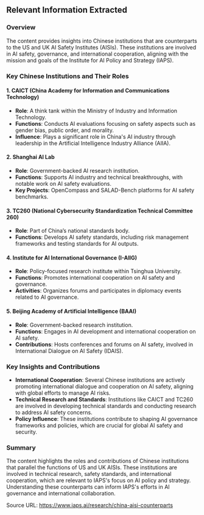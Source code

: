 ## Relevant Information Extracted

### Overview
The content provides insights into Chinese institutions that are counterparts to the US and UK AI Safety Institutes (AISIs). These institutions are involved in AI safety, governance, and international cooperation, aligning with the mission and goals of the Institute for AI Policy and Strategy (IAPS).

### Key Chinese Institutions and Their Roles

#### 1. **CAICT (China Academy for Information and Communications Technology)**
- **Role**: A think tank within the Ministry of Industry and Information Technology.
- **Functions**: Conducts AI evaluations focusing on safety aspects such as gender bias, public order, and morality.
- **Influence**: Plays a significant role in China's AI industry through leadership in the Artificial Intelligence Industry Alliance (AIIA).

#### 2. **Shanghai AI Lab**
- **Role**: Government-backed AI research institution.
- **Functions**: Supports AI industry and technical breakthroughs, with notable work on AI safety evaluations.
- **Key Projects**: OpenCompass and SALAD-Bench platforms for AI safety benchmarks.

#### 3. **TC260 (National Cybersecurity Standardization Technical Committee 260)**
- **Role**: Part of China’s national standards body.
- **Functions**: Develops AI safety standards, including risk management frameworks and testing standards for AI outputs.

#### 4. **Institute for AI International Governance (I-AIIG)**
- **Role**: Policy-focused research institute within Tsinghua University.
- **Functions**: Promotes international cooperation on AI safety and governance.
- **Activities**: Organizes forums and participates in diplomacy events related to AI governance.

#### 5. **Beijing Academy of Artificial Intelligence (BAAI)**
- **Role**: Government-backed research institution.
- **Functions**: Engages in AI development and international cooperation on AI safety.
- **Contributions**: Hosts conferences and forums on AI safety, involved in International Dialogue on AI Safety (IDAIS).

### Key Insights and Contributions
- **International Cooperation**: Several Chinese institutions are actively promoting international dialogue and cooperation on AI safety, aligning with global efforts to manage AI risks.
- **Technical Research and Standards**: Institutions like CAICT and TC260 are involved in developing technical standards and conducting research to address AI safety concerns.
- **Policy Influence**: These institutions contribute to shaping AI governance frameworks and policies, which are crucial for global AI safety and security.

### Summary
The content highlights the roles and contributions of Chinese institutions that parallel the functions of US and UK AISIs. These institutions are involved in technical research, safety standards, and international cooperation, which are relevant to IAPS's focus on AI policy and strategy. Understanding these counterparts can inform IAPS's efforts in AI governance and international collaboration.

Source URL: https://www.iaps.ai/research/china-aisi-counterparts